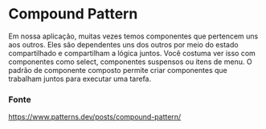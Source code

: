# Compound Pattern

Em nossa aplicação, muitas vezes temos componentes que pertencem uns aos outros. Eles são dependentes uns dos outros por meio do estado compartilhado e compartilham a lógica juntos. Você costuma ver isso com componentes como select, componentes suspensos ou itens de menu. O padrão de componente composto permite criar componentes que trabalham juntos para executar uma tarefa.

### Fonte
https://www.patterns.dev/posts/compound-pattern/